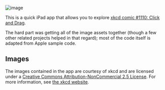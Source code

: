 ![image](https://raw.github.com/AquaGeek/xkcd_1110/master/xkcd/Images/Icon-72.png)

This is a quick iPad app that allows you to explore [xkcd comic #1110: Click and Drag](http://xkcd.com/1110).

The hard part was getting all of the image assets together (though a few other related projects helped in that regard); most of the code itself is adapted from Apple sample code.

## Images

The images contained in the app are courtesy of xkcd and are licensed under a [Creative Commons Attribution-NonCommercial 2.5 License](http://creativecommons.org/licenses/by-nc/2.5/). For more information, see [the xkcd website](http://xkcd.com/license.html).